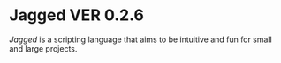 # Jagged VER 0.2.6
*Jagged* is a scripting language that aims to be intuitive and fun for small and large projects.
